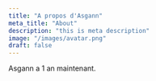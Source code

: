 ```yaml
---
title: "A propos d'Asgann"
meta_title: "About"
description: "this is meta description"
image: "/images/avatar.png"
draft: false
---
```


Asgann a 1 an maintenant.
